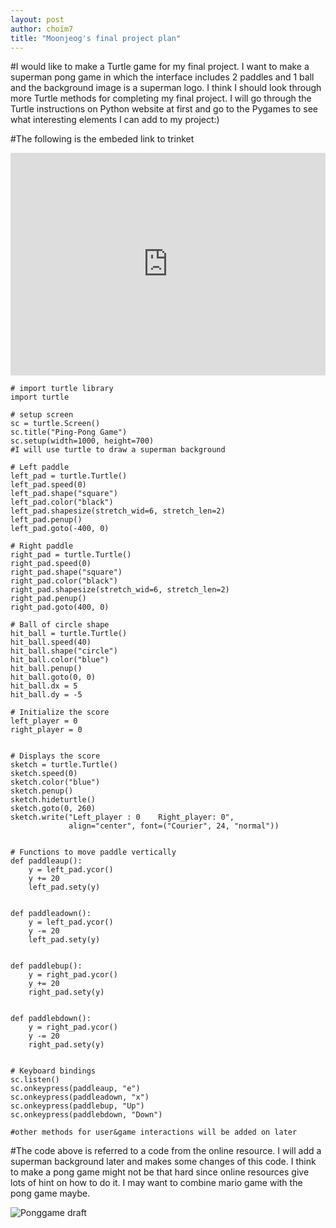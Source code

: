 ```yaml
---
layout: post
author: choim7
title: "Moonjeog's final project plan"
---
```


#I would like to make a Turtle game for my final project. I want to make a superman pong game in which the interface includes 2 paddles and 1 ball and the background image is a superman logo. I think I should look through more Turtle methods for completing my final project. 
I will go through the Turtle instructions on Python website at first and go to the Pygames to see what interesting elements I can add to my project:)

#The following is the embeded link to trinket
<iframe src="https://trinket.io/embed/python3/5d0c9a8e05" width="100%" height="356" frameborder="0" marginwidth="0" marginheight="0" allowfullscreen></iframe>

```
# import turtle library 
import turtle

# setup screen 
sc = turtle.Screen()
sc.title("Ping-Pong Game")
sc.setup(width=1000, height=700)
#I will use turtle to draw a superman background
 
# Left paddle
left_pad = turtle.Turtle()
left_pad.speed(0)
left_pad.shape("square")
left_pad.color("black")
left_pad.shapesize(stretch_wid=6, stretch_len=2)
left_pad.penup()
left_pad.goto(-400, 0)
 
# Right paddle
right_pad = turtle.Turtle()
right_pad.speed(0)
right_pad.shape("square")
right_pad.color("black")
right_pad.shapesize(stretch_wid=6, stretch_len=2)
right_pad.penup()
right_pad.goto(400, 0)
 
# Ball of circle shape
hit_ball = turtle.Turtle()
hit_ball.speed(40)
hit_ball.shape("circle")
hit_ball.color("blue")
hit_ball.penup()
hit_ball.goto(0, 0)
hit_ball.dx = 5
hit_ball.dy = -5

# Initialize the score
left_player = 0
right_player = 0
 
 
# Displays the score
sketch = turtle.Turtle()
sketch.speed(0)
sketch.color("blue")
sketch.penup()
sketch.hideturtle()
sketch.goto(0, 260)
sketch.write("Left_player : 0    Right_player: 0",
             align="center", font=("Courier", 24, "normal"))
 
 
# Functions to move paddle vertically
def paddleaup():
    y = left_pad.ycor()
    y += 20
    left_pad.sety(y)
 
 
def paddleadown():
    y = left_pad.ycor()
    y -= 20
    left_pad.sety(y)
 
 
def paddlebup():
    y = right_pad.ycor()
    y += 20
    right_pad.sety(y)
 
 
def paddlebdown():
    y = right_pad.ycor()
    y -= 20
    right_pad.sety(y)
 
 
# Keyboard bindings
sc.listen()
sc.onkeypress(paddleaup, "e")
sc.onkeypress(paddleadown, "x")
sc.onkeypress(paddlebup, "Up")
sc.onkeypress(paddlebdown, "Down")
 
#other methods for user&game interactions will be added on later 
```


#The code above is referred to a code from the online resource. I will add a superman background later and makes some changes of this code. I think to make a pong game might not be that hard since online resources give lots of hint on how to do it. I may want to combine mario game with the pong game maybe. 

![Ponggame draft](iCloud/Desktop/pong.jpg)
